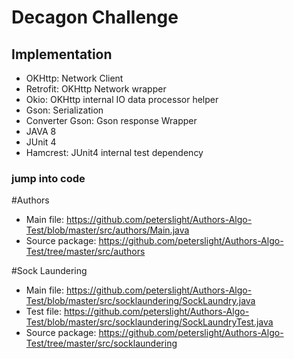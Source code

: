 # Decagon Challenge

## Implementation
* OKHttp: Network Client
* Retrofit: OKHttp Network wrapper
* Okio: OKHttp internal IO data processor helper
* Gson: Serialization
* Converter Gson: Gson response Wrapper
* JAVA 8
* JUnit 4
* Hamcrest: JUnit4 internal test dependency

### jump into code
#Authors
* Main file: https://github.com/peterslight/Authors-Algo-Test/blob/master/src/authors/Main.java
* Source package: https://github.com/peterslight/Authors-Algo-Test/tree/master/src/authors

#Sock Laundering
* Main file: https://github.com/peterslight/Authors-Algo-Test/blob/master/src/socklaundering/SockLaundry.java
* Test file: https://github.com/peterslight/Authors-Algo-Test/blob/master/src/socklaundering/SockLaundryTest.java
* Source package: https://github.com/peterslight/Authors-Algo-Test/tree/master/src/socklaundering
